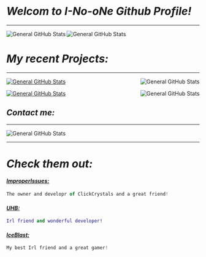 # *Welcom to I-No-oNe Github Profile!*
---------------------------------------------
<img alt="General GitHub Stats" src="https://github-readme-stats.vercel.app/api?username=i-no-one&theme=merko&show_icons=true&hide_rank=true" align="left" />
<img alt="General GitHub Stats" src="https://github-readme-stats.vercel.app/api/top-langs/?username=i-no-one&theme=merko&layout=compact" align="center" />



# *My recent Projects:*
----------------------------------------

[![General GitHub Stats](https://github-readme-stats.vercel.app/api/pin/?username=i-no-one&repo=Mod-by-no-one&theme=merko)](https://github.com/i-no-one/Mod-by-no-one)
<img alt="General GitHub Stats" src="https://github-readme-stats.vercel.app/api/pin/?username=i-no-one&repo=ClickCrystalPlus-Pack&theme=merko" align="right" />

[![General GitHub Stats](https://github-readme-stats.vercel.app/api/pin/?username=i-no-one&repo=Glowing-Entities&theme=merko)](https://github.com/i-no-one/Glowing-Entities)
<img alt="General GitHub Stats" src="https://github-readme-stats.vercel.app/api/pin/?username=i-no-one&repo=ClickCrystals&theme=merko" align="right" />

## *Contact me:*
----------------------------------
<img alt="General GitHub Stats" src="https://lanyard.cnrad.dev/api/1051897115447660697?bg=000000&showDisplayName=false&borderRadius=21px&idleMessage=6738%20Are%20the%20best%20⚔️%20&theme=Green&hideTimestamp=true" align="center" />

-------------------------------------------------
# *Check them out:*
  #### *[ImproperIssues:](https://github.com/ItziSpyder)* 
  ```js
 The owner and developr of ClickCrystals and a great friend!
```
 #### [*UHB:*](https://github.com/uhb217)
   ```lua
 Irl friend and wonderful developer!
```
 #### [*IceBlast:*](https://discord.com/users/918580693360050206)
   ```js
 My best Irl friend and a great gamer!
```
